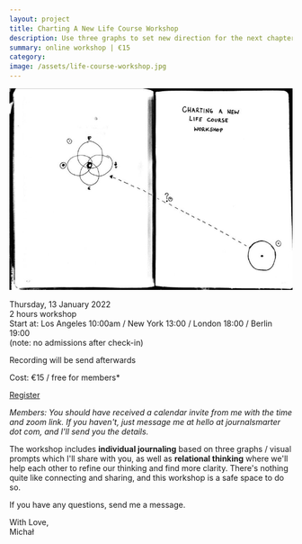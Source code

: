 ```yaml
---
layout: project
title: Charting A New Life Course Workshop
description: Use three graphs to set new direction for the next chapter of your life.
summary: online workshop | €15
category: 
image: /assets/life-course-workshop.jpg
---
```


![Charting New Course Scan](/assets/charting-new-course.jpg)

Thursday, 13 January 2022 <br>
2 hours workshop <br>
Start at: Los Angeles 10:00am / New York 13:00 / London 18:00 / Berlin 19:00 <br>
(note: no admissions after check-in) <br>

Recording will be send afterwards

Cost: €15 / free for members*

[Register](https://payhip.com/buy?link=Vrny4)

*Members: You should have received a calendar invite from me with the time and zoom link. If you haven't, just message me at hello at journalsmarter dot com, and I'll send you the details.*

The workshop includes **individual  journaling** based on three graphs / visual prompts which I'll share with you, as well as **relational thinking** where we'll help each other to refine our thinking and find more clarity. There's nothing quite like connecting and sharing, and this workshop is a safe space to do so.

If you have any questions, send me a message.

With Love, <br>
Michał